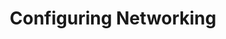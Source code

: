 ---
title: "Configuring Networking"
description: "Initial networking configuration procedures"
weight: 3
---